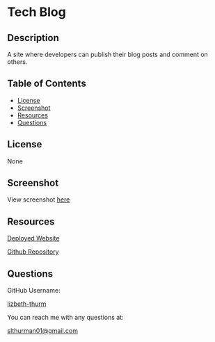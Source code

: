 
  # Tech Blog

  ## Description
  A site where developers can publish their blog posts and comment on others.

  ## Table of Contents
  - [License](#license)
  - [Screenshot](#screenshot)
  - [Resources](#resources)
  - [Questions](#questions)
  
  ## License
  None

  ## Screenshot
  View screenshot [here](./public/images/screenshot.png)
  
  ## Resources
  [Deployed Website](https://lizbeth-thurm.github.io/tech-blog/)
  
  [Github Repository](https://github.com/lizbeth-thurm/tech-blog)
  
  ## Questions
  GitHub Username:

  [lizbeth-thurm](https://github.com/lizbeth-thurm)

  You can reach me with any questions at:
  
  [slthurman01@gmail.com](slthurman01@gmail.com)
